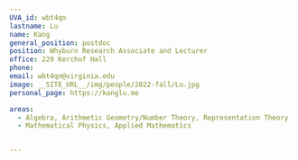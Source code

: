 ```yaml
---
UVA_id: wbt4qn
lastname: Lu
name: Kang
general_position: postdoc
position: Whyburn Research Associate and Lecturer
office: 229 Kerchof Hall
phone:
email: wbt4qn@virginia.edu
image: __SITE_URL__/img/people/2022-fall/Lu.jpg 
personal_page: https://kanglu.me

areas:
  - Algebra, Arithmetic Geometry/Number Theory, Representation Theory
  - Mathematical Physics, Applied Mathematics


---
```

